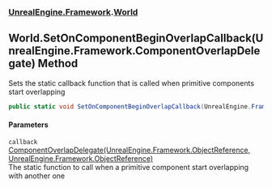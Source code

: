 ### [UnrealEngine.Framework](./UnrealEngine-Framework.md 'UnrealEngine.Framework').[World](./World.md 'UnrealEngine.Framework.World')
## World.SetOnComponentBeginOverlapCallback(UnrealEngine.Framework.ComponentOverlapDelegate) Method
Sets the static callback function that is called when primitive components start overlapping  
```csharp
public static void SetOnComponentBeginOverlapCallback(UnrealEngine.Framework.ComponentOverlapDelegate callback);
```
#### Parameters
<a name='UnrealEngine-Framework-World-SetOnComponentBeginOverlapCallback(UnrealEngine-Framework-ComponentOverlapDelegate)-callback'></a>
`callback` [ComponentOverlapDelegate(UnrealEngine.Framework.ObjectReference, UnrealEngine.Framework.ObjectReference)](./ComponentOverlapDelegate(ObjectReference_ObjectReference).md 'UnrealEngine.Framework.ComponentOverlapDelegate(UnrealEngine.Framework.ObjectReference, UnrealEngine.Framework.ObjectReference)')  
The static function to call when a primitive component start overlapping with another one  
  
